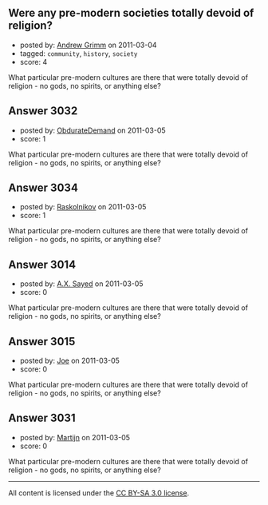 ## Were any pre-modern societies totally devoid of religion?

- posted by: [Andrew Grimm](https://stackexchange.com/users/-1/270-andrew-grimm) on 2011-03-04
- tagged: `community`, `history`, `society`
- score: 4

What particular pre-modern cultures are there that were totally devoid of religion - no gods, no spirits, or anything else?


## Answer 3032

- posted by: [ObdurateDemand](https://stackexchange.com/users/-1/524-obduratedemand) on 2011-03-05
- score: 1

What particular pre-modern cultures are there that were totally devoid of religion - no gods, no spirits, or anything else?


## Answer 3034

- posted by: [Raskolnikov](https://stackexchange.com/users/-1/144-raskolnikov) on 2011-03-05
- score: 1

What particular pre-modern cultures are there that were totally devoid of religion - no gods, no spirits, or anything else?


## Answer 3014

- posted by: [A.X. Sayed](https://stackexchange.com/users/-1/1201-a-x-sayed) on 2011-03-05
- score: 0

What particular pre-modern cultures are there that were totally devoid of religion - no gods, no spirits, or anything else?


## Answer 3015

- posted by: [Joe](https://stackexchange.com/users/-1/1064-joe) on 2011-03-05
- score: 0

What particular pre-modern cultures are there that were totally devoid of religion - no gods, no spirits, or anything else?


## Answer 3031

- posted by: [Martijn](https://stackexchange.com/users/-1/1205-martijn) on 2011-03-05
- score: 0

What particular pre-modern cultures are there that were totally devoid of religion - no gods, no spirits, or anything else?



---

All content is licensed under the [CC BY-SA 3.0 license](https://creativecommons.org/licenses/by-sa/3.0/).
